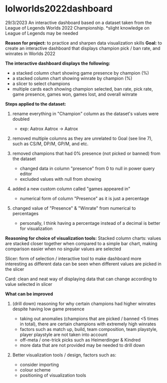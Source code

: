 # lolworlds2022dashboard
29/3/2023
An interactive dashboard based on a dataset taken from the League of Legends Worlds 2022 Championship.
*slight knowledge on League of Legends may be needed

**Reason for project:** to practice and sharpen data visualization skills
**Goal:** to create an interactive dashboard that displays champion pick / ban rate, and winrates in Worlds 2022

**The interactive dashboard displays the following:**
- a stacked column chart showing game presence by champion (%)
- a stacked column chart showing winrate by champion (%)
- a slicer to select champions
- multiple cards each showing champion selected, ban rate, pick rate, game presence, games won, games lost, and overall winrate

**Steps applied to the dataset:**
1) rename everything in "Champion" column as the dataset's values were doubled
    - exp: Aatrox Aatrox -> Aatrox

2) removed multiple columns as they are unrelated to Goal (see line 7), such as CS/M, DP/M, GP/M, and etc.

3) removed champions that had 0% presence (not picked or banned) from the dataset
    - changed data in column "presence" from 0 to null in power query editor
    - excluded values with null from showing

4) added a new custom column called "games appeared in"
    - numerical form of column "Presence" as it is just a percentage

5) changed value of "Presence" & "Winrate" from numerical to percentages
    - personally, I think having a percentage instead of a decimal is better for visualization

**Reasoning for choice of visualization tools:**
Stacked column charts: values are stacked closer together when compared to a simple bar chart, making comparison easier when no singular values are selected

Slicer: form of selection / interactive tool to make dashboard more interesting as different data can be seen when different values are picked in the slicer

Card: clean and neat way of displaying data that can change according to value selected in slicer

**What can be improved**
1) (drill down) reasoning for why certain champions had higher winrates despite having low game presence
    - taking out anomalies (champions that are picked / banned <5 times in total), there are certain champions with extremely high winrates
    - factors such as match up, build, team composition, team playstyle, player playstyle are not taken into account
    - off-meta / one-trick picks such as Heimerdinger & Kindred
    - more data that are not provided may be needed to drill down

2) Better visualization tools / design, factors such as:
    - consider importing
    - colour scheme
    - positioning of visualization tools


